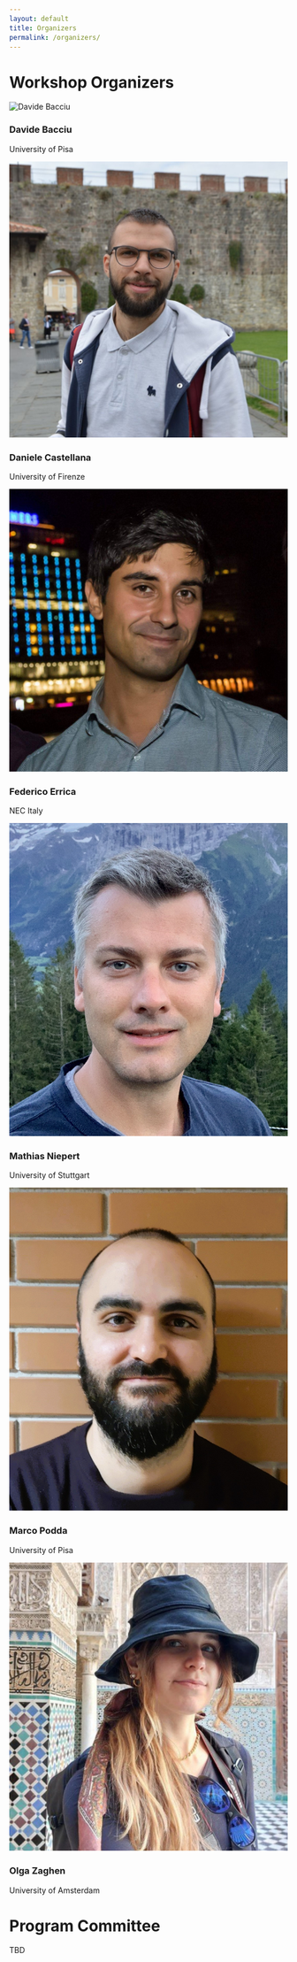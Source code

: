 ```yaml
---
layout: default
title: Organizers
permalink: /organizers/
---
```


# Workshop Organizers

<div class="organizers-container">
  <div class="organizer">
    <img src="/assets/images/bacciu.jpg" alt="Davide Bacciu">
    <h3>Davide Bacciu</h3>
    <p>University of Pisa</p>
  </div>
  <div class="organizer">
    <img src="/assets/images/castellana.jpg" alt="Daniele Castellana">
    <h3>Daniele Castellana</h3>
    <p>University of Firenze</p>
  </div>
  <div class="organizer">
    <img src="/assets/images/errica.jpg" alt="Federico Errica">
    <h3>Federico Errica</h3>
    <p>NEC Italy</p>
  </div>
  <div class="organizer">
    <img src="/assets/images/niepert.png" alt="Mathias Niepert">
    <h3>Mathias Niepert</h3>
    <p>University of Stuttgart</p>
  </div>
  <div class="organizer">
    <img src="/assets/images/podda.jpg" alt="Marco Podda">
    <h3>Marco Podda</h3>
    <p>University of Pisa</p>
  </div>
  <div class="organizer">
    <img src="/assets/images/zaghen.png" alt="Olga Zaghen">
    <h3>Olga Zaghen</h3>
    <p>University of Amsterdam</p>
  </div>
</div>

# Program Committee

TBD
